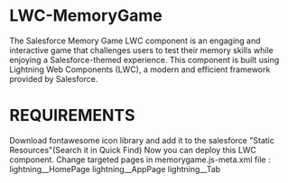 # LWC-MemoryGame
The Salesforce Memory Game LWC component is an engaging and interactive game that challenges users to test their memory skills while enjoying a Salesforce-themed experience. This component is built using Lightning Web Components (LWC), a modern and efficient framework provided by Salesforce.
# REQUIREMENTS
Download fontawesome icon library and add it to the salesforce "Static Resources"(Search it in Quick Find)
Now you can deploy this LWC component.
Change targeted pages in memorygame.js-meta.xml file :
    <target>lightning__HomePage</target>
    <target>lightning__AppPage</target>
    <target>lightning__Tab</target>
